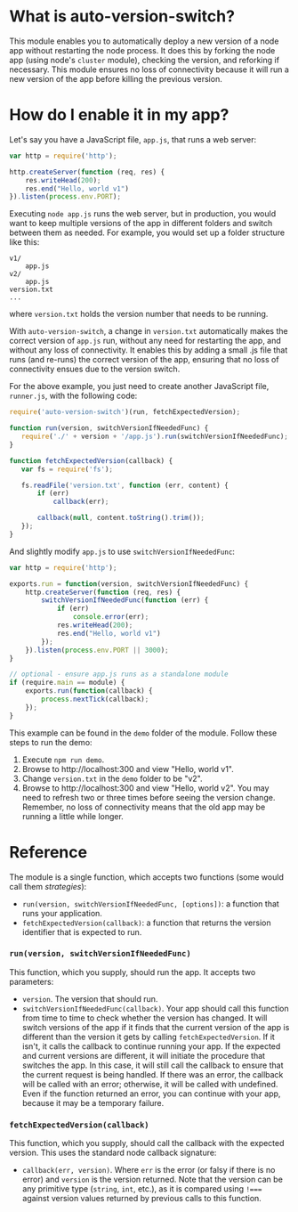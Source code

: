 What is auto-version-switch?
============================
This module enables you to automatically deploy a new version of a node app without restarting the node process.
It does this by forking the node app (using node's `cluster` module), checking the version, and reforking if necessary.
This module ensures no loss of connectivity because it will run a new version of the app before killing the previous version.

How do I enable it in my app?
=============================
Let's say you have a JavaScript file, `app.js`, that runs a web server:

```javascript
var http = require('http');

http.createServer(function (req, res) {
    res.writeHead(200);
    res.end("Hello, world v1")
}).listen(process.env.PORT);
```

Executing `node app.js` runs the web server, but in production, you would want to keep multiple versions of the app in
different folders and switch between them as needed. For example, you would set up a folder structure like this:

```
v1/
    app.js
v2/
    app.js
version.txt
...
```

where `version.txt` holds the version number that needs to be running. 

With `auto-version-switch`, a change in `version.txt` automatically makes the correct version of `app.js` run, without any need for restarting the app, and without any loss of connectivity. It enables this by adding a small .js file that runs (and re-runs) the correct version of the app, ensuring that no loss of connectivity ensues due to the version switch.

For the above example, you just need to create another JavaScript file, `runner.js`, with the following code:

 ```javascript
require('auto-version-switch')(run, fetchExpectedVersion);

function run(version, switchVersionIfNeededFunc) {
    require('./' + version + '/app.js').run(switchVersionIfNeededFunc);
}

function fetchExpectedVersion(callback) {
    var fs = require('fs');

    fs.readFile('version.txt', function (err, content) {
        if (err)
            callback(err);

        callback(null, content.toString().trim());
    });
}
 ```

And slightly modify `app.js` to use `switchVersionIfNeededFunc`:

```javascript
var http = require('http');

exports.run = function(version, switchVersionIfNeededFunc) {
    http.createServer(function (req, res) {
        switchVersionIfNeededFunc(function (err) {
            if (err)
                console.error(err);
            res.writeHead(200);
            res.end("Hello, world v1")
        });
    }).listen(process.env.PORT || 3000);
}

// optional - ensure app.js runs as a standalone module
if (require.main == module) {
    exports.run(function(callback) {
        process.nextTick(callback);
    });
}
```

This example can be found in the `demo` folder of the module. Follow these steps to run the demo:

1. Execute `npm run demo`.
2. Browse to http://localhost:300 and view "Hello, world v1".
3. Change `version.txt` in the `demo` folder to be "v2".
4. Browse to http://localhost:300 and view "Hello, world v2". You may need to refresh two or three times before seeing the version change. Remember, no loss of connectivity means that the old app may be running a little while longer.


Reference
=========

The module is a single function, which accepts two functions (some would call them _strategies_):

* `run(version, switchVersionIfNeededFunc, [options])`: a function that runs your application.
* `fetchExpectedVersion(callback)`: a function that returns the version identifier that is expected to run.

### `run(version, switchVersionIfNeededFunc)`
This function, which you supply, should run the app. It accepts two parameters:
* `version`. The version that should run.
* `switchVersionIfNeededFunc(callback)`. Your app should call this function from time to time to check whether the version has changed.
  It will switch versions of the app if it finds that the current version of the app
  is different than the version it gets by calling `fetchExpectedVersion`. If it isn't, it
  calls the callback to continue running your app. If the expected and current versions are different, it will initiate
  the procedure that switches the app. In this case, it will still call the callback to ensure that the current
  request is being handled. If there was an error, the callback
  will be called with an error; otherwise, it will be called with undefined. Even if the function returned an
  error, you can continue with your app, because it may be a temporary failure.

### `fetchExpectedVersion(callback)`
This function, which you supply, should call the callback with the expected version. This uses the standard node callback signature:
* `callback(err, version)`. Where `err` is the error (or falsy if there is no error) and `version` is the version returned. Note
that the version can be any primitive type (`string`, `int`, etc.), as it is compared using `!===` against version values
returned by previous calls to this function.

